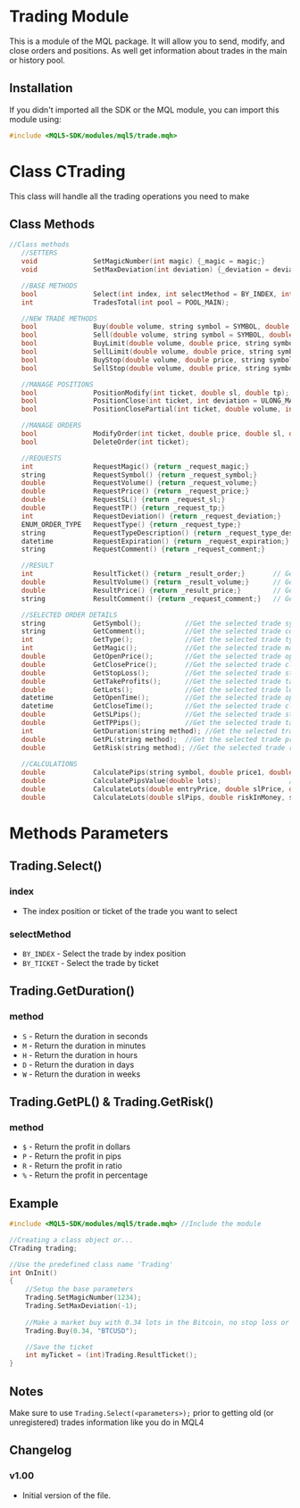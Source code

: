 # Trading Module
This is a module of the MQL package. It will allow you to send, modify, and close orders and positions. As well get information about trades in the main or history pool.

## Installation
If you didn't imported all the SDK or the MQL module, you can import this module using:
```cpp
#include <MQL5-SDK/modules/mql5/trade.mqh>
```

# Class CTrading
This class will handle all the trading operations you need to make <br>

## Class Methods
```cpp
//Class methods
   //SETTERS
   void              SetMagicNumber(int magic) {_magic = magic;}
   void              SetMaxDeviation(int deviation) {_deviation = deviation;}

   //BASE METHODS
   bool              Select(int index, int selectMethod = BY_INDEX, int pool = POOL_MAIN);      //Select a position and updating with it ticket the private ticket variable
   int               TradesTotal(int pool = POOL_MAIN);                                         //Return the amount of orders of the selected pool

   //NEW TRADE METHODS
   bool              Buy(double volume, string symbol = SYMBOL, double price = 0.0, double sl = 0.0, double tp = 0.0, string comment = "");                          // Open a buy order
   bool              Sell(double volume, string symbol = SYMBOL, double price = 0.0, double sl = 0.0, double tp = 0.0, string comment = "");                         // Open a sell order
   bool              BuyLimit(double volume, double price, string symbol = SYMBOL, double sl = 0.0, double tp = 0.0, datetime expiration = 0, string comment = "");  //Open a buy limit order
   bool              SellLimit(double volume, double price, string symbol = SYMBOL, double sl = 0.0, double tp = 0.0, datetime expiration = 0, string comment = ""); //Open a sell limit order
   bool              BuyStop(double volume, double price, string symbol = SYMBOL, double sl = 0.0, double tp = 0.0, datetime expiration = 0, string comment = "");   //Open a buy stop order
   bool              SellStop(double volume, double price, string symbol = SYMBOL, double sl = 0.0, double tp = 0.0, datetime expiration = 0, string comment = "");  //Open a sell stop order

   //MANAGE POSITIONS
   bool              PositionModify(int ticket, double sl, double tp);                                //Modify the specified position from Ticket
   bool              PositionClose(int ticket, int deviation = ULONG_MAX);                           //Close the specified position from Ticket
   bool              PositionClosePartial(int ticket, double volume, int deviation = ULONG_MAX);     //Close a part of the specified position from Ticket

   //MANAGE ORDERS
   bool              ModifyOrder(int ticket, double price, double sl, double tp, datetime expiration = 0);  // Modify the specified order from Ticket
   bool              DeleteOrder(int ticket);                                                               // Delete the specified order from Ticket

   //REQUESTS
   int               RequestMagic() {return _request_magic;}            // Get the magic number of the expert
   string            RequestSymbol() {return _request_symbol;}          // Get the symbol of the order
   double            RequestVolume() {return _request_volume;}          // Get the volume of the order
   double            RequestPrice() {return _request_price;}            // Get the price of the order
   double            RequestSL() {return _request_sl;}                  // Get the SL of the order
   double            RequestTP() {return _request_tp;}                  // Get the TP of the order
   int               RequestDeviation() {return _request_deviation;}    // Get the deviation of the expert
   ENUM_ORDER_TYPE   RequestType() {return _request_type;}              // Get the type of the order
   string            RequestTypeDescription() {return _request_type_description;}      // Get the type description of the order
   datetime          RequestExpiration() {return _request_expiration;}  // Get the expiration of the order
   string            RequestComment() {return _request_comment;}        // Get the comment of the order

   //RESULT
   int               ResultTicket() {return _result_order;}       // Get the order ticket
   double            ResultVolume() {return _result_volume;}      // Get the volume of the order
   double            ResultPrice() {return _result_price;}        // Get the price of the order
   string            ResultComment() {return _request_comment;}   // Get the comment of the order

   //SELECTED ORDER DETAILS
   string            GetSymbol();           //Get the selected trade symbol
   string            GetComment();          //Get the selected trade comment
   int               GetType();             //Get the selected trade type
   int               GetMagic();            //Get the selected trade magic number
   double            GetOpenPrice();        //Get the selected trade open price
   double            GetClosePrice();       //Get the selected trade close price
   double            GetStopLoss();         //Get the selected trade stop loss
   double            GetTakeProfits();      //Get the selected trade take profits
   double            GetLots();             //Get the selected trade lot size
   datetime          GetOpenTime();         //Get the selected trade open time
   datetime          GetCloseTime();        //Get the selected trade close time
   double            GetSLPips();           //Get the selected trade stop loss in pips
   double            GetTPPips();           //Get the selected trade take profits in pips
   int               GetDuration(string method); //Get the selected trade duration
   double            GetPL(string method);  //Get the selected trade profit
   double            GetRisk(string method); //Get the selected trade risk
   
   //CALCULATIONS
   double            CalculatePips(string symbol, double price1, double price2);     //Get the pips between two prices
   double            CalculatePipsValue(double lots);                 //Get the pips value of a trade
   double            CalculateLots(double entryPrice, double slPrice, double riskInMoney, string symbol);     //Get the lot size of a trade from prices
   double            CalculateLots(double slPips, double riskInMoney, string symbol);                         //Get the lot size of a trade from pips
```

# Methods Parameters
## Trading.Select()
### index
- The index position or ticket of the trade you want to select

### selectMethod
- `BY_INDEX` - Select the trade by index position
- `BY_TICKET` - Select the trade by ticket

## Trading.GetDuration()
### method
- `S` - Return the duration in seconds
- `M` - Return the duration in minutes
- `H` - Return the duration in hours
- `D` - Return the duration in days
- `W` - Return the duration in weeks

## Trading.GetPL() & Trading.GetRisk()
### method
- `$` - Return the profit in dollars
- `P` - Return the profit in pips
- `R` - Return the profit in ratio
- `%` - Return the profit in percentage

## Example
```cpp
#include <MQL5-SDK/modules/mql5/trade.mqh> //Include the module

//Creating a class object or...
CTrading trading;

//Use the predefined class name 'Trading'
int OnInit()
{
    //Setup the base parameters
    Trading.SetMagicNumber(1234);
    Trading.SetMaxDeviation(-1);
    
    //Make a market buy with 0.34 lots in the Bitcoin, no stop loss or TP
    Trading.Buy(0.34, "BTCUSD");

    //Save the ticket
    int myTicket = (int)Trading.ResultTicket();
}
```

## Notes
Make sure to use `Trading.Select(<parameters>);` prior to getting old (or unregistered) trades information like you do in MQL4

## Changelog
### v1.00
- Initial version of the file.